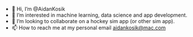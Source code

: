 - 👋 Hi, I’m @AidanKosik
- 👀 I’m interested in machine learning, data science and app development.
- 💞️ I’m looking to collaborate on a hockey sim app (or other sim app).
- 📫 How to reach me at my personal email aidankosik@mac.com

<!---
AidanKosik/AidanKosik is a ✨ special ✨ repository because its `README.md` (this file) appears on your GitHub profile.
You can click the Preview link to take a look at your changes.
--->
